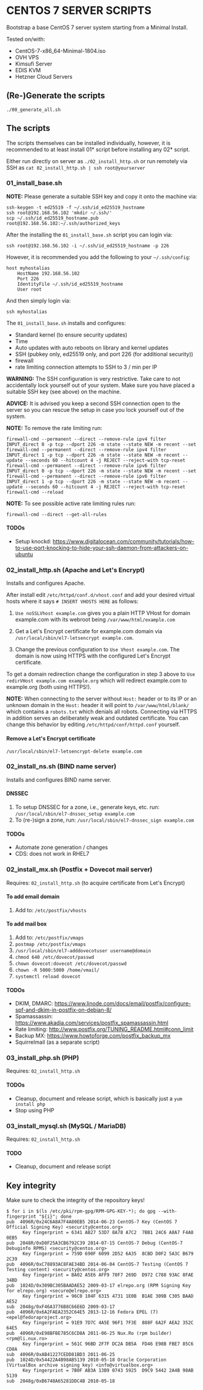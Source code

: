 # CENTOS 7 SERVER SCRIPTS

Bootstrap a base CentOS 7 server system starting from a Minimal Install.

Tested on/with:

- CentOS-7-x86_64-Minimal-1804.iso
- OVH VPS
- Kimsufi Server
- EDIS KVM
- Hetzner Cloud Servers


## (Re-)Generate the scripts

```
./00_generate_all.sh
```


## The scripts

The scripts themselves can be installed individually, however, it is recommended
to at least install 01* script before installing any 02* script.

Either run directly on server as `./02_install_http.sh` or run remotely
via SSH as `cat 02_install_http.sh | ssh root@yourserver`


### 01_install_base.sh

**NOTE:** Please generate a suitable SSH key and copy it onto the machine via:

```
ssh-keygen -t ed25519 -f ~/.ssh/id_ed25519_hostname
ssh root@192.168.56.102 'mkdir ~/.ssh/'
scp ~/.ssh/id_ed25519_hostname.pub root@192.168.56.102:~/.ssh/authorized_keys
```

After the installing the `01_install_base.sh` script you can login via:

```
ssh root@192.168.56.102 -i ~/.ssh/id_ed25519_hostname -p 226
```

However, it is recommended you add the following to your `~/.ssh/config`:

```
host myhostalias
	HostName 192.168.56.102
	Port 226
	IdentityFile ~/.ssh/id_ed25519_hostname
	User root
```

And then simply login via:

```
ssh myhostalias
```


The `01_install_base.sh` installs and configures:

- Standard kernel (to ensure security updates) 
- Time
- Auto updates with auto reboots on library and kernel updates
- SSH (pubkey only, ed25519 only, and port 226 (for additional security))
- firewall
- rate limiting connection attempts to SSH to 3 / min per IP

**WARNING:** The SSH configuration is very restrictive. Take care to not
accidentally lock yourself out of your system. Make sure you have placed a
suitable SSH key (see above) on the machine.

**ADVICE:** It is advised you keep a second SSH connection open to the server
so you can rescue the setup in case you lock yourself out of the system.

**NOTE:** To remove the rate limiting run:
```
firewall-cmd --permanent --direct --remove-rule ipv4 filter INPUT_direct 0 -p tcp --dport 226 -m state --state NEW -m recent --set
firewall-cmd --permanent --direct --remove-rule ipv4 filter INPUT_direct 1 -p tcp --dport 226 -m state --state NEW -m recent --update --seconds 60 --hitcount 4 -j REJECT --reject-with tcp-reset
firewall-cmd --permanent --direct --remove-rule ipv6 filter INPUT_direct 0 -p tcp --dport 226 -m state --state NEW -m recent --set
firewall-cmd --permanent --direct --remove-rule ipv6 filter INPUT_direct 1 -p tcp --dport 226 -m state --state NEW -m recent --update --seconds 60 --hitcount 4 -j REJECT --reject-with tcp-reset
firewall-cmd --reload
```

**NOTE:** To see possible active rate limiting rules run:

```
firewall-cmd --direct --get-all-rules
```
#### TODOs

* Setup knockd: https://www.digitalocean.com/community/tutorials/how-to-use-port-knocking-to-hide-your-ssh-daemon-from-attackers-on-ubuntu


### 02_install_http.sh (Apache and Let's Encrypt)

Installs and configures Apache.

After install edit `/etc/httpd/conf.d/vhost.conf` and add your desired virtual
hosts where it says `# INSERT VHOSTS HERE` as follows:

1. `Use noSSLVhost example.com` gives you a plain HTTP VHost for domain example.com with its webroot being `/var/www/html/example.com`

2. Get a Let's Encrypt certificate for example.com domain via `/usr/local/sbin/el7-letsencrypt example.com`.

3. Change the previous configuration to `Use Vhost example.com`. The domain is now using HTTPS with the configured Let's Encrypt certificate.

To get a domain redirection change the configuration in step 3 above to `Use redirVHost example.com example.org` which will redirect example.com to example.org (both using HTTPS!).


**NOTE:** When connecting to the server without `Host:` header or to its IP or an unknown domain in the `Host:` header it will point to `/var/www/html/blank/` which contains a `robots.txt` which denials all robots. Connecting via HTTPS in addition serves an deliberately weak and outdated certificate. You can change this behavior by editing `/etc/httpd/conf/httpd.conf` yourself.

#### Remove a Let's Encrypt certificate

```
/usr/local/sbin/el7-letsencrypt-delete example.com
```

### 02_install_ns.sh (BIND name server)

Installs and configures BIND name server.

#### DNSSEC

1. To setup DNSSEC for a zone, i.e., generate keys, etc. run: `/usr/local/sbin/el7-dnssec_setup example.com`
2. To (re-)sign a zone, run: `/usr/local/sbin/el7-dnssec_sign example.com`

#### TODOs

* Automate zone generation / changes
* CDS: does not work in RHEL7


### 02_install_mx.sh (Postfix + Dovecot mail server)

Requires: `02_install_http.sh` (to acquire certificate from Let's Encrypt)

#### To add email domain

1. Add to: `/etc/postfix/vhosts`

#### To add mail box

1. Add to: `/etc/postfix/vmaps`
2. `postmap /etc/postfix/vmaps`
3. `/usr/local/sbin/el7-adddovecotuser username@domain`
4. `chmod 640 /etc/dovecot/passwd`
5. `chown dovecot:dovecot /etc/dovecot/passwd`
6. `chown -R 5000:5000 /home/vmail/`
7. `systemctl reload dovecot`

#### TODOs

* DKIM, DMARC: https://www.linode.com/docs/email/postfix/configure-spf-and-dkim-in-postfix-on-debian-8/
* Spamassassin: https://www.akadia.com/services/postfix_spamassassin.html
* Rate limiting: http://www.postfix.org/TUNING_README.html#conn_limit
* Backup MX: https://www.howtoforge.com/postfix_backup_mx
* Squirrelmail (as a separate script)

### 03_install_php.sh (PHP)

Requires: `02_install_http.sh`

#### TODOs

* Cleanup, document and release script, which is basically just a `yum install php`
* Stop using PHP

### 03_install_mysql.sh (MySQL / MariaDB)

Requires: `02_install_http.sh`

#### TODO

* Cleanup, document and release script

## Key integrity

Make sure to check the integrity of the repository keys!

```
$ for i in $(ls /etc/pki/rpm-gpg/RPM-GPG-KEY-*); do gpg --with-fingerprint "${i}"; done
pub  4096R/0x24C6A8A7F4A80EB5 2014-06-23 CentOS-7 Key (CentOS 7 Official Signing Key) <security@centos.org>
      Key fingerprint = 6341 AB27 53D7 8A78 A7C2  7BB1 24C6 A8A7 F4A8 0EB5
pub  2048R/0xD0F25A3CB6792C39 2014-07-15 CentOS-7 Debug (CentOS-7 Debuginfo RPMS) <security@centos.org>
      Key fingerprint = 759D 690F 6099 2D52 6A35  8CBD D0F2 5A3C B679 2C39
pub  4096R/0xC78893AC8FAE34BD 2014-06-04 CentOS-7 Testing (CentOS 7 Testing content) <security@centos.org>
      Key fingerprint = BA02 A5E6 AFF9 70F7 269D  D972 C788 93AC 8FAE 34BD
pub  1024D/0x309BC305BAADAE52 2009-03-17 elrepo.org (RPM Signing Key for elrepo.org) <secure@elrepo.org>
      Key fingerprint = 96C0 104F 6315 4731 1E0B  B1AE 309B C305 BAAD AE52
sub  2048g/0xF46A3776B8C66E6D 2009-03-17
pub  4096R/0x6A2FAEA2352C64E5 2013-12-16 Fedora EPEL (7) <epel@fedoraproject.org>
      Key fingerprint = 91E9 7D7C 4A5E 96F1 7F3E  888F 6A2F AEA2 352C 64E5
pub  4096R/0xE98BFBE785C6CD8A 2011-06-25 Nux.Ro (rpm builder) <rpm@li.nux.ro>
      Key fingerprint = 561C 96BD 2F7F DC2A DB5A  FD46 E98B FBE7 85C6 CD8A
sub  4096R/0xAB41227CEDD81BD3 2011-06-25
pub  1024D/0x54422A4B98AB5139 2010-05-18 Oracle Corporation (VirtualBox archive signing key) <info@virtualbox.org>
      Key fingerprint = 7B0F AB3A 13B9 0743 5925  D9C9 5442 2A4B 98AB 5139
sub  2048g/0xB6748A65281DDC4B 2010-05-18
```


